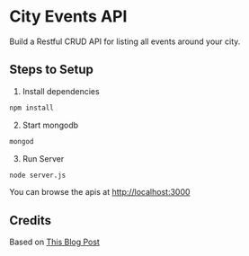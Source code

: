 # City Events API

Build a Restful CRUD API for listing all events around your city.

## Steps to Setup

1. Install dependencies

```bash
npm install
```

2. Start mongodb
```bash
mongod
```

3. Run Server

```bash
node server.js
```

You can browse the apis at <http://localhost:3000>

## Credits

Based on [This Blog Post](https://www.callicoder.com)